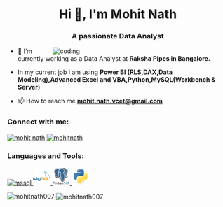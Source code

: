 <h1 align="center">Hi 👋, I'm Mohit Nath</h1>
<h3 align="center">A passionate Data Analyst</h3>

<img align="right" alt="coding" width="400" src="https://user-images.githubusercontent.com/55389276/140866485-8fb1c876-9a8f-4d6a-98dc-08c4981eaf70.gif">

- 🔭 I’m currently working as a Data Analyst at **Raksha Pipes in Bangalore.**

- In my current job i am using **Power BI (RLS,DAX,Data Modeling),Advanced Excel and VBA,Python,MySQL(Workbench & Server)**

- 📫 How to reach me **mohit.nath.vcet@gmail.com**

<h3 align="left">Connect with me:</h3>
<p align="left">
<a href="https://www.linkedin.com/in/mohitnath-dataanalyst/" target="blank"><img align="center" src="https://raw.githubusercontent.com/rahuldkjain/github-profile-readme-generator/master/src/images/icons/Social/linked-in-alt.svg" alt="mohit nath" height="30" width="40" /></a>
<a href="https://www.leetcode.com/mohitnath" target="blank"><img align="center" src="https://raw.githubusercontent.com/rahuldkjain/github-profile-readme-generator/master/src/images/icons/Social/leet-code.svg" alt="mohitnath" height="30" width="40" /></a>
</p>

<h3 align="left">Languages and Tools:</h3>
<p align="left"> <a href="https://www.microsoft.com/en-us/sql-server" target="_blank" rel="noreferrer"> <img src="https://www.svgrepo.com/show/303229/microsoft-sql-server-logo.svg" alt="mssql" width="40" height="40"/> </a> <a href="https://www.mysql.com/" target="_blank" rel="noreferrer"> <img src="https://raw.githubusercontent.com/devicons/devicon/master/icons/mysql/mysql-original-wordmark.svg" alt="mysql" width="40" height="40"/> </a> <a href="https://www.postgresql.org" target="_blank" rel="noreferrer"> <img src="https://raw.githubusercontent.com/devicons/devicon/master/icons/postgresql/postgresql-original-wordmark.svg" alt="postgresql" width="40" height="40"/> </a> <a href="https://www.python.org" target="_blank" rel="noreferrer"> <img src="https://raw.githubusercontent.com/devicons/devicon/master/icons/python/python-original.svg" alt="python" width="40" height="40"/> </a> </p>

<p><img align="left" src="https://github-readme-stats.vercel.app/api/top-langs?username=mohitnath007&show_icons=true&locale=en&layout=compact" alt="mohitnath007" /></p>

<p>&nbsp;<img align="center" src="https://github-readme-stats.vercel.app/api?username=mohitnath007&show_icons=true&locale=en" alt="mohitnath007" /></p>
